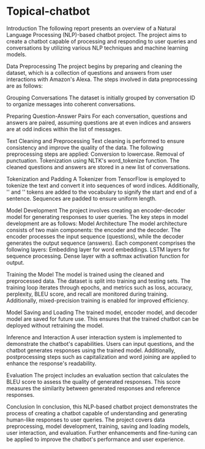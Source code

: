 # Topical-chatbot
Introduction
The following report presents an overview of a Natural Language Processing (NLP)-based chatbot project. The project aims to create a chatbot capable of processing and responding to user queries and conversations by utilizing various NLP techniques and machine learning models.

Data Preprocessing
The project begins by preparing and cleaning the dataset, which is a collection of questions and answers from user interactions with Amazon's Alexa. The steps involved in data preprocessing are as follows:

Grouping Conversations
The dataset is initially grouped by conversation ID to organize messages into coherent conversations.

Preparing Question-Answer Pairs
For each conversation, questions and answers are paired, assuming questions are at even indices and answers are at odd indices within the list of messages.

Text Cleaning and Preprocessing
Text cleaning is performed to ensure consistency and improve the quality of the data. The following preprocessing steps are applied:
Conversion to lowercase.
Removal of punctuation.
Tokenization using NLTK's word_tokenize function.
The cleaned questions and answers are stored in a new list of conversations.

Tokenization and Padding
A Tokenizer from TensorFlow is employed to tokenize the text and convert it into sequences of word indices. Additionally, '<start>' and '<end>' tokens are added to the vocabulary to signify the start and end of a sentence. Sequences are padded to ensure uniform length.

Model Development
The project involves creating an encoder-decoder model for generating responses to user queries. The key steps in model development are as follows:
Model Architecture
The model architecture consists of two main components: the encoder and the decoder. The encoder processes the input sequence (questions), while the decoder generates the output sequence (answers). Each component comprises the following layers:
Embedding layer for word embeddings.
LSTM layers for sequence processing.
Dense layer with a softmax activation function for output.

Training the Model
The model is trained using the cleaned and preprocessed data. The dataset is split into training and testing sets. The training loop iterates through epochs, and metrics such as loss, accuracy, perplexity, BLEU score, and recall are monitored during training. Additionally, mixed-precision training is enabled for improved efficiency.

Model Saving and Loading
The trained model, encoder model, and decoder model are saved for future use. This ensures that the trained chatbot can be deployed without retraining the model.

Inference and Interaction
A user interaction system is implemented to demonstrate the chatbot's capabilities. Users can input questions, and the chatbot generates responses using the trained model. Additionally, postprocessing steps such as capitalization and word joining are applied to enhance the response's readability.

Evaluation
The project includes an evaluation section that calculates the BLEU score to assess the quality of generated responses. This score measures the similarity between generated responses and reference responses.


Conclusion
In conclusion, this NLP-based chatbot project demonstrates the process of creating a chatbot capable of understanding and generating human-like responses to user queries. The project covers data preprocessing, model development, training, saving and loading models, user interaction, and evaluation. Further enhancements and fine-tuning can be applied to improve the chatbot's performance and user experience.
